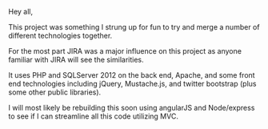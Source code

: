 Hey all,

This project was something I strung up for fun to try and merge a number of different technologies together. 

For the most part JIRA was a major influence on this project as anyone familiar with JIRA will see the similarities.

It uses PHP and SQLServer 2012 on the back end, Apache, and some front end technologies including jQuery, Mustache.js, and twitter bootstrap (plus some other public libraries).

I will most likely be rebuilding this soon using angularJS and Node/express to see if I can streamline all this code utilizing MVC.

